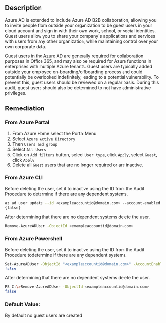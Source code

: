## Description

Azure AD is extended to include Azure AD B2B collaboration, allowing you to invite people from outside your organization to be guest users in your cloud account and sign in with their own work, school, or social identities. Guest users allow you to share your company's applications and services with users from any other organization, while maintaining control over your own corporate data.

Guest users in the Azure AD are generally required for collaboration purposes in Office 365, and may also be required for Azure functions in enterprises with multiple Azure tenants. Guest users are typically added outside your employee on-boarding/offboarding process and could potentially be overlooked indefinitely, leading to a potential vulnerability. To prevent this, guest users should be reviewed on a regular basis. During this audit, guest users should also be determined to not have administrative privileges.

## Remediation

### From Azure Portal

  1. From Azure Home select the Portal Menu
  2. Select `Azure Active Directory`
  3. Then `Users and group`
  4. Select `All Users`
  5. Click on `Add filters` button, select `User type`, click `Apply`, select `Guest`, click `Apply`
  6. Delete all `Guest` users that are no longer required or are inactive.

### From Azure CLI

Before deleting the user, set it to inactive using the ID from the Audit Procedure to determine if there are any dependent systems.

```bash
az ad user update --id <exampleaccountid@domain.com> --account-enabled
{false}
```

After determining that there are no dependent systems delete the user.

```bash
Remove-AzureADUser -ObjectId <exampleaccountid@domain.com>
```

### From Azure Powershell

Before deleting the user, set it to inactive using the ID from the Audit Procedure todetermine if there are any dependent systems.

```bash
Set-AzureADUser -ObjectId "<exampleaccountid@domain.com>" -AccountEnabled
false
```

After determining that there are no dependent systems delete the user.

```bash
PS C:\>Remove-AzureADUser -ObjectId <exampleaccountid@domain.com>
false
```

### Default Value:
By default no guest users are created
